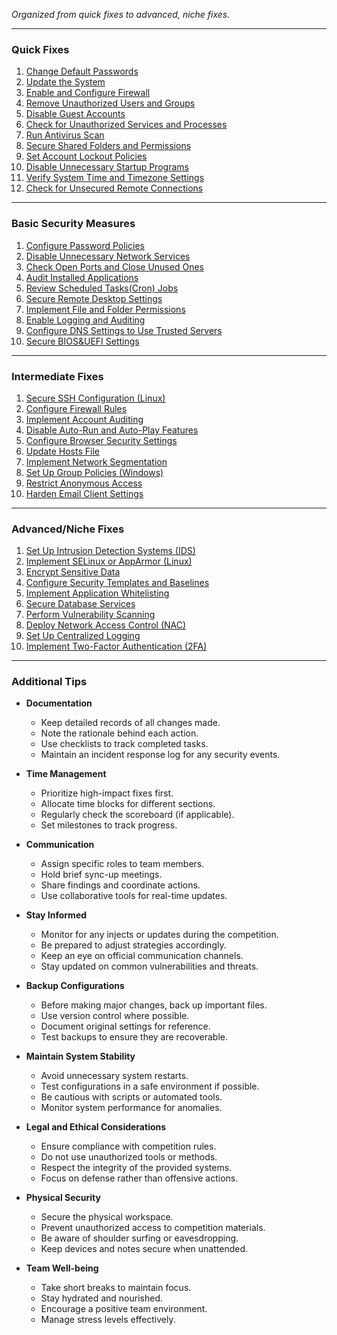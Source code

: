 _Organized from quick fixes to advanced, niche fixes._

---

### **Quick Fixes**

1. [Change Default Passwords](Change%20Default%20Passwords.md)
2. [Update the System](Update%20the%20System.md)
3. [Enable and Configure Firewall](Enable%20and%20Configure%20Firewall.md)
4. [Remove Unauthorized Users and Groups](Remove%20Unauthorized%20Users%20and%20Groups.md)
5. [Disable Guest Accounts](Disable%20Guest%20Accounts.md)
6. [Check for Unauthorized Services and Processes](Check%20for%20Unauthorized%20Services%20and%20Processes.md)
7. [Run Antivirus Scan](Run%20Antivirus%20Scan.md)
8. [Secure Shared Folders and Permissions](Secure%20Shared%20Folders%20and%20Permissions.md)
9. [Set Account Lockout Policies](Set%20Account%20Lockout%20Policies.md)
10. [Disable Unnecessary Startup Programs](Disable%20Unnecessary%20Startup%20Programs.md)
11. [Verify System Time and Timezone Settings](Verify%20System%20Time%20and%20Timezone%20Settings.md)
12. [Check for Unsecured Remote Connections](Check%20for%20Unsecured%20Remote%20Connections.md)

---

### **Basic Security Measures**

1. [Configure Password Policies](Configure%20Password%20Policies.md)
2. [Disable Unnecessary Network Services](Disable%20Unnecessary%20Network%20Services.md)
3. [Check Open Ports and Close Unused Ones](Check%20Open%20Ports%20and%20Close%20Unused%20Ones.md)
4. [Audit Installed Applications](Audit%20Installed%20Applications.md)
5. [Review Scheduled Tasks(Cron) Jobs](Review%20Scheduled%20Tasks(Cron)%20Jobs.md)
6. [Secure Remote Desktop Settings](Secure%20Remote%20Desktop%20Settings.md)
7. [Implement File and Folder Permissions](Implement%20File%20and%20Folder%20Permissions.md)
8. [Enable Logging and Auditing](Enable%20Logging%20and%20Auditing.md)
9. [Configure DNS Settings to Use Trusted Servers](Configure%20DNS%20Settings%20to%20Use%20Trusted%20Servers.md)
10. [Secure BIOS&UEFI Settings](Secure%20BIOS&UEFI%20Settings.md)

---

### **Intermediate Fixes**

1. [Secure SSH Configuration (Linux)](Secure%20SSH%20Configuration%20(Linux).md)
2. [Configure Firewall Rules](Configure%20Firewall%20Rules.md)
3. [Implement Account Auditing](Implement%20Account%20Auditing.md)
4. [Disable Auto-Run and Auto-Play Features](Disable%20Auto-Run%20and%20Auto-Play%20Features.md)
5. [Configure Browser Security Settings](Configure%20Browser%20Security%20Settings.md)
6. [Update Hosts File](Update%20Hosts%20File.md)
7. [Implement Network Segmentation](Implement%20Network%20Segmentation.md)
8. [Set Up Group Policies (Windows)](Set%20Up%20Group%20Policies%20(Windows).md)
9. [Restrict Anonymous Access](Restrict%20Anonymous%20Access.md)
10. [Harden Email Client Settings](Harden%20Email%20Client%20Settings.md)

---

### **Advanced/Niche Fixes**

1. [Set Up Intrusion Detection Systems (IDS)](Set%20Up%20Intrusion%20Detection%20Systems%20(IDS).md)
2. [Implement SELinux or AppArmor (Linux)](Implement%20SELinux%20or%20AppArmor%20(Linux).md)
3. [Encrypt Sensitive Data](Encrypt%20Sensitive%20Data.md)
4. [Configure Security Templates and Baselines](Configure%20Security%20Templates%20and%20Baselines.md)
5. [Implement Application Whitelisting](Implement%20Application%20Whitelisting.md)
6. [Secure Database Services](Secure%20Database%20Services.md)
7. [Perform Vulnerability Scanning](Perform%20Vulnerability%20Scanning.md)
8. [Deploy Network Access Control (NAC)](Deploy%20Network%20Access%20Control%20(NAC).md)
9. [Set Up Centralized Logging](Set%20Up%20Centralized%20Logging.md)
10. [Implement Two-Factor Authentication (2FA)](Implement%20Two-Factor%20Authentication%20(2FA).md)

---

### **Additional Tips**

- **Documentation**
    
    - Keep detailed records of all changes made.
    - Note the rationale behind each action.
    - Use checklists to track completed tasks.
    - Maintain an incident response log for any security events.
- **Time Management**
    
    - Prioritize high-impact fixes first.
    - Allocate time blocks for different sections.
    - Regularly check the scoreboard (if applicable).
    - Set milestones to track progress.
- **Communication**
    
    - Assign specific roles to team members.
    - Hold brief sync-up meetings.
    - Share findings and coordinate actions.
    - Use collaborative tools for real-time updates.
- **Stay Informed**
    
    - Monitor for any injects or updates during the competition.
    - Be prepared to adjust strategies accordingly.
    - Keep an eye on official communication channels.
    - Stay updated on common vulnerabilities and threats.
- **Backup Configurations**
    
    - Before making major changes, back up important files.
    - Use version control where possible.
    - Document original settings for reference.
    - Test backups to ensure they are recoverable.
- **Maintain System Stability**
    
    - Avoid unnecessary system restarts.
    - Test configurations in a safe environment if possible.
    - Be cautious with scripts or automated tools.
    - Monitor system performance for anomalies.
- **Legal and Ethical Considerations**
    
    - Ensure compliance with competition rules.
    - Do not use unauthorized tools or methods.
    - Respect the integrity of the provided systems.
    - Focus on defense rather than offensive actions.
- **Physical Security**
    
    - Secure the physical workspace.
    - Prevent unauthorized access to competition materials.
    - Be aware of shoulder surfing or eavesdropping.
    - Keep devices and notes secure when unattended.
- **Team Well-being**
    
    - Take short breaks to maintain focus.
    - Stay hydrated and nourished.
    - Encourage a positive team environment.
    - Manage stress levels effectively.